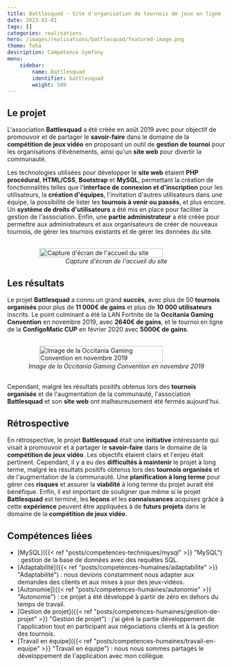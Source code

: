 ```yaml
---
title: Battlesquad - Site d'organisation de tournois de jeux en ligne
date: 2023-01-01
tags: []
categories: realisations
hero: /images/realisations/battlesquad/featured-image.png
theme: Toha
description: Compétence Symfony
menu:
    sidebar:
        name: Battlesquad
        identifier: battlesquad
        weight: 500
---
```


## Le projet

L'association **Battlesquad** a été créée en août 2019 avec pour objectif de promouvoir et de partager le **savoir-faire** dans le domaine de la **compétition de jeux vidéo** en proposant un outil de **gestion de tournoi** pour les organisations d’évènements, ainsi qu'un **site web** pour divertir la communauté.

Les technologies utilisées pour développer le **site web** étaient **PHP procédural**, **HTML/CSS**, **Bootstrap** et **MySQL**, permettant la création de fonctionnalités telles que l'**interface de connexion et d'inscription** pour les utilisateurs, la **création d'équipes**, l'invitation d'autres utilisateurs dans une équipe, la possibilité de lister les **tournois à venir ou passés**, et plus encore.
Un **système de droits d'utilisateurs** a été mis en place pour faciliter la gestion de l'association.
Enfin, une **partie administrateur** a été créée pour permettre aux administrateurs et aux organisateurs de créer de nouveaux tournois, de gérer les tournois existants et de gérer les données du site.

<div style="display: flex; flex-direction: column; align-items: center; justify-content: center; margin: 30px;">
  <img onclick="window.open('/images/realisations/battlesquad/site.png')" src="/images/realisations/battlesquad/site.png" width="80%" style="align-self: center; cursor: pointer;" alt="Capture d'écran de l'accueil du site" title="Capture d'écran de l'accueil du site" />
  <i>Capture d'écran de l'accueil du site</i>
</div>

## Les résultats

Le projet **Battlesquad** a connu un grand **succès**, avec plus de 50 **tournois organisés** pour plus de **11 000€ de gains** et plus de **10 000 utilisateurs** inscrits.
Le point culminant a été la LAN Fortnite de la **Occitania Gaming Convention** en novembre 2019, avec **2640€ de gains**, et le tournoi en ligne de la **ConfigoMatic CUP** en février 2020 avec **5000€ de gains**.

<div style="display: flex; flex-direction: column; align-items: center; justify-content: center; margin: 30px;">
  <img onclick="window.open('/images/realisations/battlesquad/ogc.jpg')" src="/images/realisations/battlesquad/ogc.jpg" width="80%" style="align-self: center; cursor: pointer;" alt="Image de la Occitania Gaming Convention en novembre 2019" title="Image de la Occitania Gaming Convention en novembre 2019" />
  <i>Image de la Occitania Gaming Convention en novembre 2019</i>
</div>

Cependant, malgré les résultats positifs obtenus lors des **tournois organisés** et de l'augmentation de la communauté, l'association **Battlesquad** et son **site web** ont malheureusement été fermés aujourd'hui.

## Rétrospective

En rétrospective, le projet **Battlesquad** était une **initiative** intéressante qui visait à promouvoir et à partager le **savoir-faire** dans le domaine de la **compétition de jeux vidéo**.
Les objectifs étaient clairs et l'enjeu était pertinent.
Cependant, il y a eu des **difficultés à maintenir** le projet à long terme, malgré les résultats positifs obtenus lors des **tournois organisés** et de l'augmentation de la communauté.
Une **planification à long terme** pour gérer ces **risques** et assurer la **viabilité** à long terme du projet aurait été bénéfique.
Enfin, il est important de souligner que même si le projet **Battlesquad** est terminé, les **leçons** et les **connaissances** acquises grâce à cette **expérience** peuvent être appliquées à de **futurs projets** dans le domaine de la **compétition de jeux vidéo**.

## Compétences liées

-   [MySQL]({{< ref "posts/competences-techniques/mysql" >}} "MySQL") : gestion de la base de données avec des requêtes SQL.
-   [Adaptabilité]({{< ref "posts/competences-humaines/adaptabilite" >}} "Adaptabilité") : nous devions constamment nous adapter aux demandes des clients et aux mises à jour des jeux-vidéos.
-   [Autonomie]({{< ref "posts/competences-humaines/autonomie" >}} "Autonomie") : ce projet a été développé à partir de zéro en dehors du temps de travail.
-   [Gestion de projet]({{< ref "posts/competences-humaines/gestion-de-projet" >}} "Gestion de projet") : j'ai géré la partie développement de l'application tout en participant aux négociations clients et à la gestion des tournois.
-   [Travail en équipe]({{< ref "posts/competences-humaines/travail-en-equipe" >}} "Travail en équipe") : nous nous sommes partagés le développement de l'application avec mon collègue.
